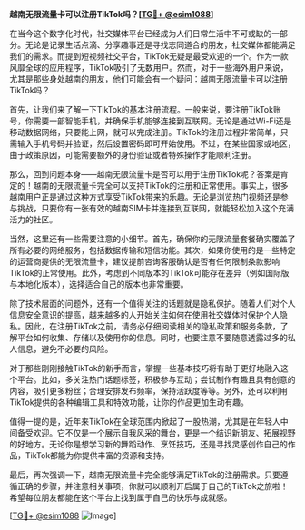 **越南无限流量卡可以注册TikTok吗？[[TG💪+ @esim1088](https://t.me/s/esim1088)]**

在当今这个数字化时代，社交媒体平台已经成为人们日常生活中不可或缺的一部分。无论是记录生活点滴、分享趣事还是寻找志同道合的朋友，社交媒体都能满足我们的需求。而提到短视频社交平台，TikTok无疑是最受欢迎的一个。作为一款风靡全球的应用程序，TikTok吸引了无数用户。然而，对于一些海外用户来说，尤其是那些身处越南的朋友，他们可能会有一个疑问：越南无限流量卡可以注册TikTok吗？

首先，让我们来了解一下TikTok的基本注册流程。一般来说，要注册TikTok账号，你需要一部智能手机，并确保手机能够连接到互联网。无论是通过Wi-Fi还是移动数据网络，只要能上网，就可以完成注册。TikTok的注册过程非常简单，只需输入手机号码并验证，然后设置密码即可开始使用。不过，在某些国家或地区，由于政策原因，可能需要额外的身份验证或者特殊操作才能顺利注册。

那么，回到问题本身——越南无限流量卡是否可以用于注册TikTok呢？答案是肯定的！越南的无限流量卡完全可以支持TikTok的注册和正常使用。事实上，很多越南用户正是通过这种方式享受TikTok带来的乐趣。无论是浏览热门视频还是参与挑战，只要你有一张有效的越南SIM卡并连接到互联网，就能轻松加入这个充满活力的社区。

当然，这里还有一些需要注意的小细节。首先，确保你的无限流量套餐确实覆盖了所有必要的网络服务，包括数据传输和短信功能。其次，如果你使用的是一些特定的运营商提供的无限流量卡，建议提前咨询客服确认是否有任何限制条款影响TikTok的正常使用。此外，考虑到不同版本的TikTok可能存在差异（例如国际版与本地化版本），选择适合自己的版本也非常重要。

除了技术层面的问题外，还有一个值得关注的话题就是隐私保护。随着人们对个人信息安全意识的提高，越来越多的人开始关注如何在使用社交媒体时保护个人隐私。因此，在注册TikTok之前，请务必仔细阅读相关的隐私政策和服务条款，了解平台如何收集、存储以及使用你的信息。同时，也要注意不要随意透露过多的私人信息，避免不必要的风险。

对于那些刚刚接触TikTok的新手而言，掌握一些基本技巧将有助于更好地融入这个平台。比如，多关注热门话题标签，积极参与互动；尝试制作有趣且具有创意的内容，吸引更多粉丝；合理安排发布频率，保持活跃度等等。另外，还可以利用TikTok提供的各种编辑工具和特效功能，让你的作品更加生动有趣。

值得一提的是，近年来TikTok在全球范围内掀起了一股热潮，尤其是在年轻人中间备受欢迎。它不仅是一个展示自我风采的舞台，更是一个结识新朋友、拓展视野的好地方。无论你是想学习新的舞蹈动作、烹饪技巧，还是寻找灵感创作自己的作品，TikTok都能为你提供丰富的资源和支持。

最后，再次强调一下，越南无限流量卡完全能够满足TikTok的注册需求。只要遵循正确的步骤，并注意相关事项，你就可以顺利开启属于自己的TikTok之旅啦！希望每位朋友都能在这个平台上找到属于自己的快乐与成就感。

[[TG💪+ @esim1088](https://t.me/s/esim1088) ![Image](https://i.postimg.cc/4NQfJmqS/Snipaste-2025-05-13-00-14-12.png)]